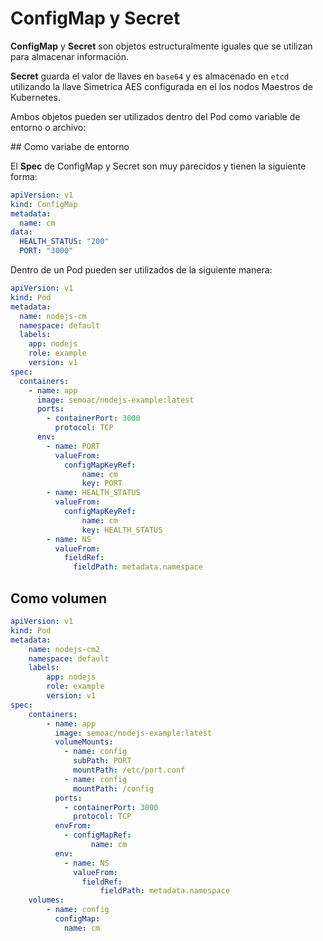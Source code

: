 # ConfigMap y Secret


**ConfigMap** y **Secret** son objetos estructuralmente iguales que se utilizan para almacenar información. 

**Secret** guarda el valor de llaves en `base64` y es almacenado en `etcd` utilizando la llave Simetrica AES configurada en el los nodos Maestros de Kubernetes.

Ambos objetos pueden ser utilizados dentro del Pod como variable de entorno o archivo:

## Como variabe de entorno

El **Spec** de ConfigMap y Secret son muy parecidos y tienen la siguiente forma: 

```yaml
apiVersion: v1
kind: ConfigMap
metadata:
  name: cm
data:
  HEALTH_STATUS: "200"
  PORT: "3000"
```

Dentro de un Pod pueden ser utilizados de la siguiente manera:

```yaml
apiVersion: v1
kind: Pod
metadata:
  name: nodejs-cm
  namespace: default
  labels:
    app: nodejs
    role: example
    version: v1
spec:
  containers:
    - name: app
      image: semoac/nodejs-example:latest
      ports:
        - containerPort: 3000
          protocol: TCP
      env:
        - name: PORT
          valueFrom:
            configMapKeyRef:
                name: cm
                key: PORT
        - name: HEALTH_STATUS
          valueFrom:
            configMapKeyRef:
                name: cm
                key: HEALTH_STATUS
        - name: NS
          valueFrom:
            fieldRef:
              fieldPath: metadata.namespace
```

## Como volumen

```yaml
apiVersion: v1
kind: Pod
metadata:
    name: nodejs-cm2
    namespace: default
    labels:
        app: nodejs
        role: example
        version: v1
spec:
    containers:
        - name: app
          image: semoac/nodejs-example:latest
          volumeMounts:
            - name: config
              subPath: PORT
              mountPath: /etc/port.conf
            - name: config
              mountPath: /config
          ports:
            - containerPort: 3000
              protocol: TCP
          envFrom:
            - configMapRef:
                  name: cm
          env:
            - name: NS
              valueFrom:
                fieldRef:
                    fieldPath: metadata.namespace
    volumes:
        - name: config
          configMap:
            name: cm
```